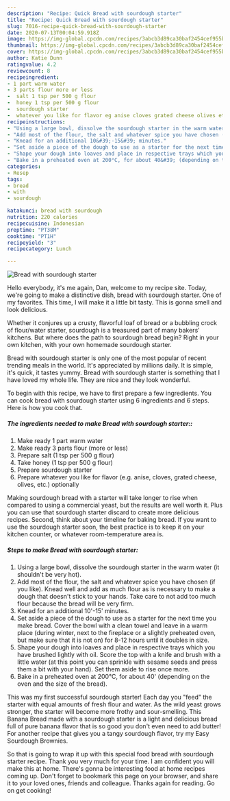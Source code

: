 ```yaml
---
description: "Recipe: Quick Bread with sourdough starter"
title: "Recipe: Quick Bread with sourdough starter"
slug: 7016-recipe-quick-bread-with-sourdough-starter
date: 2020-07-13T00:04:59.918Z
image: https://img-global.cpcdn.com/recipes/3abcb3d89ca30baf2454cef955b74da0/751x532cq70/bread-with-sourdough-starter-recipe-main-photo.jpg
thumbnail: https://img-global.cpcdn.com/recipes/3abcb3d89ca30baf2454cef955b74da0/751x532cq70/bread-with-sourdough-starter-recipe-main-photo.jpg
cover: https://img-global.cpcdn.com/recipes/3abcb3d89ca30baf2454cef955b74da0/751x532cq70/bread-with-sourdough-starter-recipe-main-photo.jpg
author: Katie Dunn
ratingvalue: 4.2
reviewcount: 8
recipeingredient:
- 1 part warm water
- 3 parts flour more or less
-  salt 1 tsp per 500 g flour
-  honey 1 tsp per 500 g flour
-  sourdough starter
-  whatever you like for flavor eg anise cloves grated cheese olives etc optionally
recipeinstructions:
- "Using a large bowl, dissolve the sourdough starter in the warm water (it shouldn&#39;t be very hot)."
- "Add most of the flour, the salt and whatever spice you have chosen (if you like). Knead well and add as much flour as is necessary to make a dough that doesn&#39;t stick to your hands. Take care to not add too much flour because the bread will be very firm."
- "Knead for an additional 10&#39;-15&#39; minutes."
- "Set aside a piece of the dough to use as a starter for the next time you make bread. Cover the bowl with a clean towel and leave in a warm place (during winter, next to the fireplace or a slightly preheated oven, but make sure that it is not on) for 8-12 hours until it doubles in size."
- "Shape your dough into loaves and place in respective trays which you have brushed lightly with oil. Score the top with a knife and brush with a little water (at this point you can sprinkle with sesame seeds and press them a bit with your hand). Set them aside to rise once more."
- "Bake in a preheated oven at 200°C, for about 40&#39; (depending on the oven and the size of the bread)."
categories:
- Resep
tags:
- bread
- with
- sourdough

katakunci: bread with sourdough
nutrition: 220 calories
recipecuisine: Indonesian
preptime: "PT38M"
cooktime: "PT1H"
recipeyield: "3"
recipecategory: Lunch

---
```



![Bread with sourdough starter](https://img-global.cpcdn.com/recipes/3abcb3d89ca30baf2454cef955b74da0/751x532cq70/bread-with-sourdough-starter-recipe-main-photo.jpg)

Hello everybody, it's me again, Dan, welcome to my recipe site. Today, we're going to make a distinctive dish, bread with sourdough starter. One of my favorites. This time, I will make it a little bit tasty. This is gonna smell and look delicious.

Whether it conjures up a crusty, flavorful loaf of bread or a bubbling crock of flour/water starter, sourdough is a treasured part of many bakers&#39; kitchens. But where does the path to sourdough bread begin? Right in your own kitchen, with your own homemade sourdough starter.

Bread with sourdough starter is only one of the most popular of recent trending meals in the world. It's appreciated by millions daily. It is simple, it's quick, it tastes yummy. Bread with sourdough starter is something that I have loved my whole life. They are nice and they look wonderful.


To begin with this recipe, we have to first prepare a few ingredients. You can cook bread with sourdough starter using 6 ingredients and 6 steps. Here is how you cook that.

##### The ingredients needed to make Bread with sourdough starter::

1. Make ready 1 part warm water
1. Make ready 3 parts flour (more or less)
1. Prepare  salt (1 tsp per 500 g flour)
1. Take  honey (1 tsp per 500 g flour)
1. Prepare  sourdough starter
1. Prepare  whatever you like for flavor (e.g. anise, cloves, grated cheese, olives, etc.) optionally


Making sourdough bread with a starter will take longer to rise when compared to using a commercial yeast, but the results are well worth it. Plus you can use that sourdough starter discard to create more delicious recipes. Second, think about your timeline for baking bread. If you want to use the sourdough starter soon, the best practice is to keep it on your kitchen counter, or whatever room-temperature area is. 

##### Steps to make Bread with sourdough starter:

1. Using a large bowl, dissolve the sourdough starter in the warm water (it shouldn&#39;t be very hot).
1. Add most of the flour, the salt and whatever spice you have chosen (if you like). Knead well and add as much flour as is necessary to make a dough that doesn&#39;t stick to your hands. Take care to not add too much flour because the bread will be very firm.
1. Knead for an additional 10&#39;-15&#39; minutes.
1. Set aside a piece of the dough to use as a starter for the next time you make bread. Cover the bowl with a clean towel and leave in a warm place (during winter, next to the fireplace or a slightly preheated oven, but make sure that it is not on) for 8-12 hours until it doubles in size.
1. Shape your dough into loaves and place in respective trays which you have brushed lightly with oil. Score the top with a knife and brush with a little water (at this point you can sprinkle with sesame seeds and press them a bit with your hand). Set them aside to rise once more.
1. Bake in a preheated oven at 200°C, for about 40&#39; (depending on the oven and the size of the bread).


This was my first successful sourdough starter! Each day you &#34;feed&#34; the starter with equal amounts of fresh flour and water. As the wild yeast grows stronger, the starter will become more frothy and sour-smelling. This Banana Bread made with a sourdough starter is a light and delicious bread full of pure banana flavor that is so good you don&#39;t even need to add butter! For another recipe that gives you a tangy sourdough flavor, try my Easy Sourdough Brownies. 

So that is going to wrap it up with this special food bread with sourdough starter recipe. Thank you very much for your time. I am confident you will make this at home. There's gonna be interesting food at home recipes coming up. Don't forget to bookmark this page on your browser, and share it to your loved ones, friends and colleague. Thanks again for reading. Go on get cooking!
